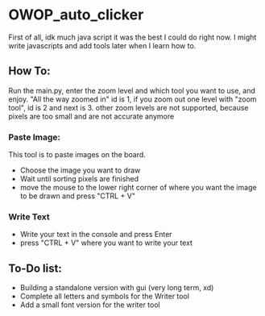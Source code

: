 # OWOP_auto_clicker

First of all, idk much java script it was the best I could do right now. I might write javascripts and add tools later when I learn how to.

## How To:

Run the main.py, enter the zoom level and which tool you want to use, and enjoy.
"All the way zoomed in" id is 1, if you zoom out one level with "zoom tool", id is 2 and next is 3. other zoom levels are not supported,
because pixels are too small and are not accurate anymore

### Paste Image:

This tool is to paste images on the board.

- Choose the image you want to draw
- Wait until sorting pixels are finished
- move the mouse to the lower right corner of where you want the image to be drawn and press "CTRL + V"

### Write Text

- Write your text in the console and press Enter
- press "CTRL + V" where you want to write your text

## To-Do list:

- Building a standalone version with gui (very long term, xd)
- Complete all letters and symbols for the Writer tool
- Add a small font version for the writer tool
